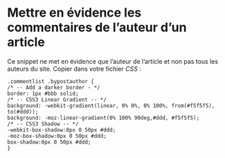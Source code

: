 # Mettre en évidence les commentaires de l’auteur d’un article

Ce snippet ne met en évidence que l’auteur de l’article et non pas tous les auteurs du site. Copier dans votre fichier *CSS* : 

```
.commentlist .bypostauthor {
/* -- Add a darker border - */
border: 1px #bbb solid;
/* -- CSS3 Linear Gradient -- */
background: -webkit-gradient(linear, 0% 0%, 0% 100%, from(#f5f5f5), to(#ddd));
background: -moz-linear-gradient(0% 100% 90deg,#ddd, #f5f5f5);
/* -- CSS3 Shadow -- */
-webkit-box-shadow:0px 0 50px #ddd;
-moz-box-shadow:0px 0 50px #ddd;
box-shadow:0px 0 50px #ddd;
}

```